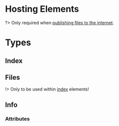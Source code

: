 # Hosting Elements
?> Only required when [publishing files to the internet](https://aurorabuilder.com/documentation/hosting-content/).
# Types
## Index
## Files
!> Only to be used within [index](#index) elements!
## Info
### Attributes